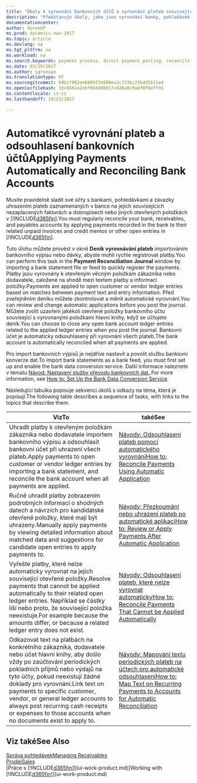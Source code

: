 ```yaml
---
title: "Úkoly k vyrovnání bankovních účtů a vyrovnání plateb souvisejícich položek"
description: "Představuje úkoly, jako jsou vyrovnání banky, pohledávek a závazných účtů, účtované příjmy nebo výdaje a vyrovnání plateb."
documentationcenter: 
author: SorenGP
ms.prod: dynamics-nav-2017
ms.topic: article
ms.devlang: na
ms.tgt_pltfrm: na
ms.workload: na
ms.search.keywords: payment process, direct payment posting, reconcile payment, expenses, cash receipts
ms.date: 03/29/2017
ms.author: sgroespe
ms.translationtype: HT
ms.sourcegitcommit: b9b1f062ee6009f34698ea2cf33bc25bdd5b11e4
ms.openlocfilehash: 33c0661a2ebf9b8d9b817c026a8c9abf0f0eff91
ms.contentlocale: cs-cz
ms.lasthandoff: 10/23/2017

---
```

# <a name="applying-payments-automatically-and-reconciling-bank-accounts"></a><span data-ttu-id="57186-103">Automatikcé vyrovnání plateb a odsouhlasení bankovních účtů</span><span class="sxs-lookup"><span data-stu-id="57186-103">Applying Payments Automatically and Reconciling Bank Accounts</span></span>
<span data-ttu-id="57186-104">Musíte pravidelně sladit své účty s bankami, pohledávkami a závazky uhrazením plateb zaznamenaných v bance na jejich souvisejících nezaplacených fakturách a dobropisech nebo jiných otevřených položkách v [!INCLUDE[d365fin](includes/d365fin_long_md.md)].</span><span class="sxs-lookup"><span data-stu-id="57186-104">You must regularly reconcile your bank, receivables, and payables accounts by applying payments recorded in the bank to their related unpaid invoices and credit memos or other open entries in [!INCLUDE[d365fin](includes/d365fin_long_md.md)].</span></span>  

<span data-ttu-id="57186-105">Tuto úlohu můžete provést v okně **Deník vyrovnávání plateb** importováním bankovního výpisu nebo dávky, abyste mohli rychle registrovat platby.</span><span class="sxs-lookup"><span data-stu-id="57186-105">You can perform this task in the **Payment Reconciliation Journal** window by importing a bank statement file or feed to quickly register the payments.</span></span> <span data-ttu-id="57186-106">Platby jsou vyrovnány k otevřeným věcným položkám zákazníka nebo dodavatele, založené na shodě mezi textem platby a informací položky.</span><span class="sxs-lookup"><span data-stu-id="57186-106">Payments are applied to open customer or vendor ledger entries based on matches between payment text and entry information.</span></span> <span data-ttu-id="57186-107">Před zveřejněním deníku můžete zkontrolovat a měnit automatické vyrovnání.</span><span class="sxs-lookup"><span data-stu-id="57186-107">You can review and change automatic applications before you post the journal.</span></span> <span data-ttu-id="57186-108">Můžete zvolit uzavření jakékoli otevřené položky bankovního účtu související s vyrovnanými položkami hlavní knihy, když se účtujete deník.</span><span class="sxs-lookup"><span data-stu-id="57186-108">You can choose to close any open bank account ledger entries related to the applied ledger entries when you post the journal.</span></span> <span data-ttu-id="57186-109">Bankovní účet je automaticky odsouhlasený při vyrovnání všech plateb.</span><span class="sxs-lookup"><span data-stu-id="57186-109">The bank account is automatically reconciled when all payments are applied.</span></span>  

<span data-ttu-id="57186-110">Pro import bankovních výpisů je nejdříve nastavit a povolit službu bankovní konverze dat.</span><span class="sxs-lookup"><span data-stu-id="57186-110">To import bank statements as a bank feed, you must first set up and enable the bank data conversion service.</span></span> <span data-ttu-id="57186-111">Další informace naleznete v tématu [Návod: Nastavení služby převodu bankovních dat.](bank-how-setup-bank-data-conversion-service.md).</span><span class="sxs-lookup"><span data-stu-id="57186-111">For more information, see [How to: Set Up the Bank Data Conversion Service](bank-how-setup-bank-data-conversion-service.md).</span></span>  

<span data-ttu-id="57186-112">Následující tabulka popisuje sekvenci úkolů s odkazy na téma, která je popisují.</span><span class="sxs-lookup"><span data-stu-id="57186-112">The following table describes a sequence of tasks, with links to the topics that describe them.</span></span>  

| <span data-ttu-id="57186-113">Viz</span><span class="sxs-lookup"><span data-stu-id="57186-113">To</span></span> | <span data-ttu-id="57186-114">také</span><span class="sxs-lookup"><span data-stu-id="57186-114">See</span></span> |
| --- | --- |
| <span data-ttu-id="57186-115">Uhradit platby k otevřeným položkám zákazníka nebo dodavatele importem bankovního výpisu a odsouhlasit bankovní účet při uhrazení všech plateb.</span><span class="sxs-lookup"><span data-stu-id="57186-115">Apply payments to open customer or vendor ledger entries by importing a bank statement, and reconcile the bank account when all payments are applied.</span></span> |[<span data-ttu-id="57186-116">Návody: Odsouhlasení plateb pomocí automatického vyrovnání</span><span class="sxs-lookup"><span data-stu-id="57186-116">How to: Reconcile Payments Using Automatic Application</span></span>](receivables-how-reconcile-payments-auto-application.md) |
| <span data-ttu-id="57186-117">Ručně uhradit platby zobrazením podrobných informací o shodných datech a návrzích pro kandidátské otevřené položky, které mají být uhrazeny.</span><span class="sxs-lookup"><span data-stu-id="57186-117">Manually apply payments by viewing detailed information about matched data and suggestions for candidate open entries to apply payments to.</span></span> |[<span data-ttu-id="57186-118">Návody: Přezkoumání nebo uhrazení plateb po automatické aplikaci</span><span class="sxs-lookup"><span data-stu-id="57186-118">How to: Review or Apply Payments After Automatic Application</span></span>](receivables-how-review-apply-payments-auto-application.md) |
| <span data-ttu-id="57186-119">Vyřešte platby, které nelze automaticky vyrovnat na jejich související otevřené položky.</span><span class="sxs-lookup"><span data-stu-id="57186-119">Resolve payments that cannot be applied automatically to their related open ledger entries.</span></span> <span data-ttu-id="57186-120">Například se částky liší nebo proto, že související položka neexistuje.</span><span class="sxs-lookup"><span data-stu-id="57186-120">For example because the amounts differ, or because a related ledger entry does not exist.</span></span> |[<span data-ttu-id="57186-121">Návody: Odsouhlasení plateb, které nelze vyrovnat automaticky</span><span class="sxs-lookup"><span data-stu-id="57186-121">How to: Reconcile Payments That Cannot be Applied Automatically</span></span>](receivables-how-reconcile-payments-cannot-apply-auto.md) |
| <span data-ttu-id="57186-122">Odkazovat text na platbách na konkrétního zákazníka, dodavatele nebo účet hlavní knihy, aby došlo vždy po zaúčtování periodických pokladních příjmů nebo výdajů na tyto účty, pokud neexistují žádné doklady pro vyrovnání.</span><span class="sxs-lookup"><span data-stu-id="57186-122">Link text on payments to specific customer, vendor, or general ledger accounts to always post recurring cash receipts or expenses to those accounts when no documents exist to apply to.</span></span> |[<span data-ttu-id="57186-123">Návody: Mapování textu periodických plateb na účtech pro automatické odsouhlasení</span><span class="sxs-lookup"><span data-stu-id="57186-123">How to: Map Text on Recurring Payments to Accounts for Automatic Reconciliation</span></span>](receivables-how-map-text-recurring-payments-accounts-auto-reconcilliation.md) |

## <a name="see-also"></a><span data-ttu-id="57186-124">Viz také</span><span class="sxs-lookup"><span data-stu-id="57186-124">See Also</span></span>
[<span data-ttu-id="57186-125">Správa pohledávek</span><span class="sxs-lookup"><span data-stu-id="57186-125">Managing Receivables</span></span>](receivables-manage-receivables.md)  
[<span data-ttu-id="57186-126">Prodej</span><span class="sxs-lookup"><span data-stu-id="57186-126">Sales</span></span>](sales-manage-sales.md)  
<span data-ttu-id="57186-127">[Práce s [!INCLUDE[d365fin](includes/d365fin_md.md)]](ui-work-product.md)</span><span class="sxs-lookup"><span data-stu-id="57186-127">[Working with [!INCLUDE[d365fin](includes/d365fin_md.md)]](ui-work-product.md)</span></span>

